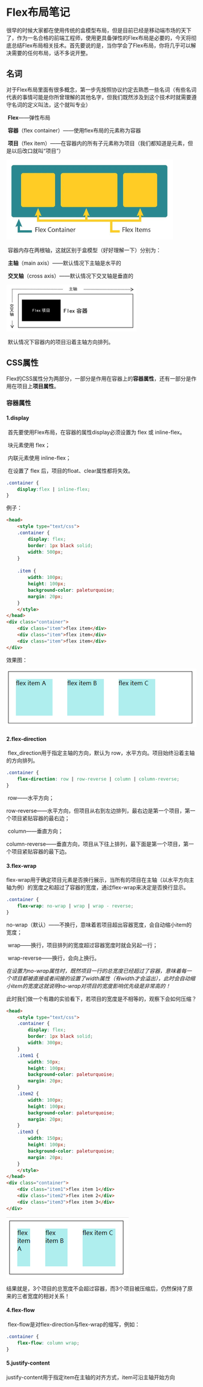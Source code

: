 # Flex布局笔记

​		很早的时候大家都在使用传统的盒模型布局，但是目前已经是移动端市场的天下了，作为一名合格的前端工程师，使用更具备弹性的Flex布局是必要的，今天将彻底总结Flex布局相关技术。首先要说的是，当你学会了Flex布局，你将几乎可以解决需要的任何布局，话不多说开整。



## 名词

​		对于Flex布局里面有很多概念，第一步先按照协议约定去熟悉一些名词（有些名词代表的事情可能是你所曾理解的其他名字，但我们既然涉及到这个技术时就需要遵守名词的定义叫法，这个就叫专业）

​		**Flex**——弹性布局

​		**容器**（flex container）——使用flex布局的元素称为容器

​		**项目**（flex item）——在容器内的所有子元素称为项目（我们都知道是元素，但是以后改口就叫“项目”）

<img src="image\flex_20220409151145.jpg" style="zoom:50%;" />

​		容器内存在两根轴，这就区别于盒模型（好好理解一下）分别为：

​		**主轴**（main axis）——默认情况下主轴是水平的

​		**交叉轴**（cross axis）——默认情况下交叉轴是垂直的

<img src="image\flex_20220409151605.jpg" style="zoom:50%;" />

​		默认情况下容器内的项目沿着主轴方向排列。

## CSS属性

​		Flex的CSS属性分为两部分，一部分是作用在容器上的**容器属性**，还有一部分是作用在项目上**项目属性**。

### 容器属性

#### 1.display

​		首先要使用Flex布局，在容器的属性display必须设置为 flex 或 inline-flex。

​		块元素使用 flex；

​		内联元素使用 inline-flex；

​		在设置了 flex 后，项目的float、clear属性都将失效。

```css
.container {
    display:flex | inline-flex;
}
```

例子：

```html
<head>
    <style type="text/css">
    .container {
        display: flex;
        border: 1px black solid;
        width: 500px;
    }

    .item {
        width: 100px;
        height: 100px;
        background-color: paleturquoise;
        margin: 20px;
    }
    </style>
</head>
<div class="container">
    <div class="item">flex item</div>
    <div class="item">flex item</div>
    <div class="item">flex item</div>
</div>
```

效果图：

<img src="image\flex_20220409152444.png" />

#### 2.flex-direction

​		flex_direction用于指定主轴的方向，默认为 row，水平方向。项目始终沿着主轴的方向排列。

```css
.container {
    flex-direction: row | row-reverse | column | column-reverse;
}
```

​		row——水平方向；

​		row-reverse——水平方向，但项目从右到左边排列，最右边是第一个项目，第一个项目紧贴容器的最右边；

​		column——垂直方向；

​		column-reverse——垂直方向，项目从下往上排列，最下面是第一个项目，第一个项目紧贴容器的最下边。

#### 3.flex-wrap

​		flex-wrap用于确定项目元素是否换行展示，当所有的项目在主轴（以水平方向主轴为例）的宽度之和超过了容器的宽度，通过flex-wrap来决定是否换行显示。

```css
.container {
    flex-wrap: no-wrap | wrap | wrap - reverse;
}
```

​		no-wrap（默认）——不换行，意味着若项目超出容器宽度，会自动缩小item的宽度；

​		wrap——换行，项目排列的宽度超过容器宽度时就会另起一行；

​		wrap-reverse——换行，会向上换行。

​		*在设置为no-wrap属性时，既然项目一行的总宽度已经超过了容器，意味着每一个项目都被直接或者间接的设置了width属性（有width才会溢出），此时会自动缩小item的宽度这就说明no-wrap对项目的宽度影响优先级是非常高的！*

​		此时我们做一个有趣的实验看下，若项目的宽度是不相等的，观察下会如何压缩？

```html
<head>
    <style type="text/css">
    .container {
        display: flex;
        border: 1px black solid;
        width: 300px;
    }
    .item1 {
        width: 50px;
        height: 100px;
        background-color: paleturquoise;
        margin: 20px;
    }
    .item2 {
        width: 100px;
        height: 100px;
        background-color: paleturquoise;
        margin: 20px;
    }
    .item3 {
        width: 150px;
        height: 100px;
        background-color: paleturquoise;
        margin: 20px;
    }
    </style>
</head>
<div class="container">
    <div class="item1">flex item 1</div>
    <div class="item2">flex item 2</div>
    <div class="item3">flex item 3</div>
</div>
```

<img src="image\flex_20220409154144.png" />

​		结果就是，3个项目的总宽度不会超过容器，而3个项目被压缩后，仍然保持了原来的三者宽度的相对关系！

#### 4.flex-flow

​		flex-flow是对flex-direction与flex-wrap的缩写，例如：

```css
.container {
    flex-flow: column wrap;
}
```

#### 5.justify-content

​		justify-content用于指定item在主轴的对齐方式，item可沿主轴开始方向